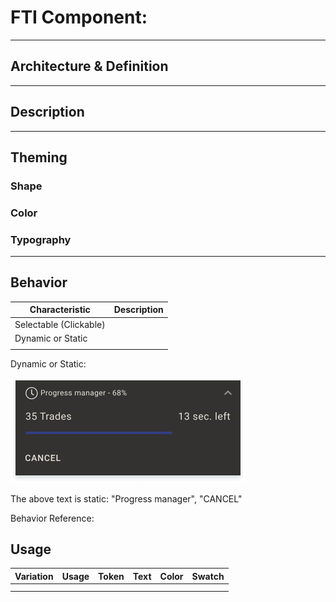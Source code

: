 # FTI Component: 

------

## Architecture & Definition





------

## Description



------

## Theming

### Shape





### Color



### Typography





------

## Behavior

| Characteristic         | Description |
| ---------------------- | ----------- |
| Selectable (Clickable) |             |
| Dynamic or Static      |             |
|                        |             |



Dynamic or Static:

![Progress](assets/Progress.png)

The above text is static: "Progress manager", "CANCEL"





Behavior Reference: 



## Usage

| Variation | Usage | Token | Text | Color | Swatch |
| --------- | ----- | ----- | ---- | ----- | ------ |
|           |       |       |      |       |        |
|           |       |       |      |       |        |

